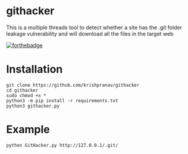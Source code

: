 # githacker
This is a multiple threads tool to detect whether a site has the .git folder leakage vulnerability and will download all the files in the target web

[![forthebadge](https://forthebadge.com/images/badges/made-with-python.svg)](https://forthebadge.com)

# Installation
```
git clone https://github.com/krishpranav/githacker
cd githacker
sudo chmod +x *
python3 -m pip install -r requirements.txt
python3 githacker.py
```

# Example
```
python GitHacker.py http://127.0.0.1/.git/
```
